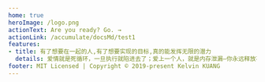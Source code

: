```yaml
---
home: true
heroImage: /logo.png
actionText: Are you ready? Go. →
actionLink: /accumulate/docsMd/test1
features:
- title: 有了想要在一起的人,有了想要实现的目标,真的能发挥无限的潜力
  details: 爱情就是死循环，一旦执行就陷进去了；爱上一个人，就是内存泄漏–你永远释放不了；真正爱上一个人的时候，那就是常量限定，永远不会改变；女朋友就是私有变量，只有我这个类才能调用；
footer: MIT Licensed | Copyright © 2019-present Kelvin KUANG
---
```

